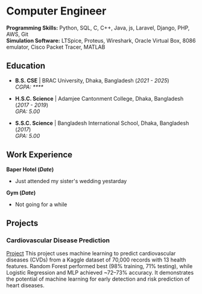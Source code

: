# Computer Engineer

**Programming Skills:** Python, SQL, C, C++, Java, js, Laravel, Django, PHP, AWS, Git  
**Simulation Software:** LTSpice, Proteus, Wireshark, Oracle Virtual Box, 8086 emulator, Cisco Packet Tracer, MATLAB

## Education

- **B.S. CSE** | BRAC University, Dhaka, Bangladesh (_2021 - 2025_)  
  _CGPA: ****_

- **H.S.C. Science** | Adamjee Cantonment College, Dhaka, Bangladesh (_2017 - 2019_)  
  _GPA: 5.00_

- **S.S.C. Science** | Bangladesh International School, Dhaka, Bangladesh (_2017_)  
  _GPA: 5.00_

## Work Experience
**Baper Hotel (_Date_)**
- Just attended my sister's wedding yestarday

**Gym (_Date_)**
- Not going for a while

## Projects
### Cardiovascular Disease Prediction
[Project](https://github.com/fzn011/Cardiovascular_Disease_Prediction)
This project uses machine learning to predict cardiovascular diseases (CVDs) from a Kaggle dataset of 70,000 records with 13 health features. Random Forest performed best (98% training, 71% testing), while Logistic Regression and MLP achieved \~72–73% accuracy. It demonstrates the potential of machine learning for early detection and risk prediction of heart diseases.

